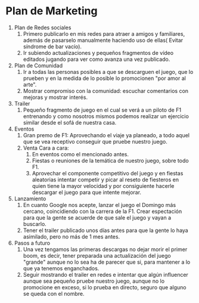 # Plan de Marketing

1. Plan de Redes sociales
   1. Primero publicarlo en mis redes para atraer a amigos y familiares, además de pasarselo manualmente haciendo uso de ellas( Evitar síndrome de bar vacío).
   2. Ir subiendo actualizaciones y pequeños fragmentos de vídeo editados jugando para ver como avanza una vez publicado.
2. Plan de Comunidad
   1. Ir a todas las personas posibles a que se descarguen el juego, que lo prueben y en la medida de lo posible lo promocionen "por amor al arte".
   2. Mostrar compromiso con la comunidad: escuchar comentarios con mejoras y mostrar interés.
3. Trailer
   1. Pequeño fragmento de juego en el cual se verá a un piloto de F1 entrenando y como nosotros mismos podemos realizar un ejercicio similar desde el sofá de nuestra casa.
4. Eventos
   1. Gran premo de F1: Aprovechando el viaje ya planeado, a todo aquel que se vea receptivo conseguir que pruebe nuestro juego.
   2. Venta Cara a cara:
      1. En eventos como el mencionado antes.
      2. Fiestas o reuniones de la temática de nuestro juego, sobre todo F1.
      3. Aprovechar el componente competitivo del juego y en fiestas aleatorias intentar competir y picar al reseto de fiesteros en quien tiene la mayor velocidad y por consiguiente hacerle descargar el juego para que intente mejorar.
5. Lanzamiento
   1. En cuanto Google nos acepte, lanzar el juego el Domingo más cercano, coincidiendo con la carrera de la F1. Crear espectación para que la gente se acuerde de que sale el juego y vayan a buscarlo.
   2. Tener el trailer publicado unos días antes para que la gente lo haya asimilado, pero no más de 1 mes antes.
6. Pasos a futuro
   1. Una vez tengamos las primeras descargas no dejar morir el primer boom, es decir, tener preparada una actualización del juego "grande" aunque no lo sea ha de parecer que si, para mantener a lo que ya tenemos enganchados.
   2. Seguir mostrando el trailer en redes e intentar que algún influencer aunque sea pequeño pruebe nuestro juego, aunque no lo promocione en exceso, si lo prueba en directo, seguro que alguno se queda con el nombre.
   